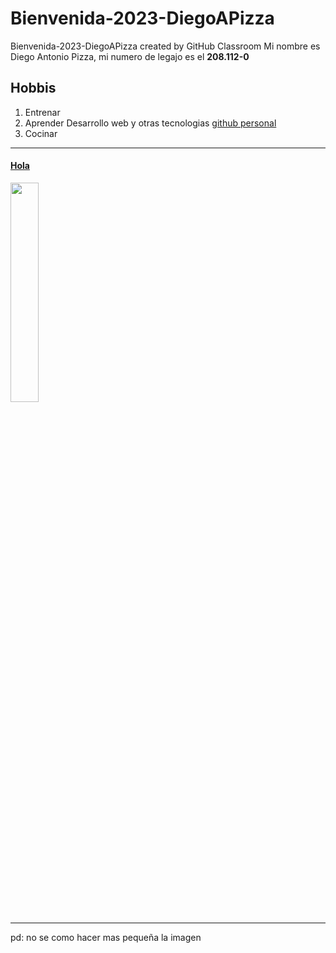 # Bienvenida-2023-DiegoAPizza
Bienvenida-2023-DiegoAPizza created by GitHub Classroom
Mi nombre es Diego Antonio Pizza, mi numero de legajo es el **208.112-0**
## Hobbis
1. Entrenar 
2. Aprender Desarrollo web y otras tecnologias [github personal](https://github.com/DiegoAPizza "asasas")
3. Cocinar 
---
 <h4><a href="https://www.youtube.com/watch?v=dQw4w9WgXcQ">Hola</a></h4>
 <img src="https://user-images.githubusercontent.com/79482954/228346308-cde234e6-e9b3-4e78-b811-3dc8ec3916d9.jpg" width=30% heigth=20%>
 
 ---
 pd: no se como hacer mas pequeña la imagen
